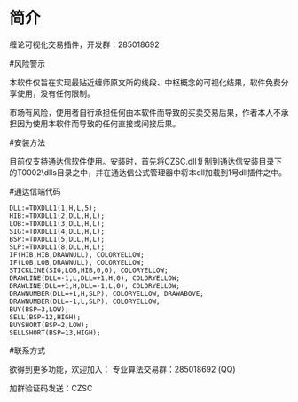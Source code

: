 # 简介

缠论可视化交易插件，开发群：285018692

#风险警示

本软件仅旨在实现最贴近缠师原文所的线段、中枢概念的可视化结果，软件免费分享使用，没有任何限制。

市场有风险，使用者自行承担任何由本软件而导致的买卖交易后果，作者本人不承担因为使用本软件而导致的任何直接或间接后果。

#安装方法

目前仅支持通达信软件使用。安装时，首先将CZSC.dll复制到通达信安装目录下的T0002\dlls目录之中，并在通达信公式管理器中将本dll加载到1号dll插件之中。

#通达信端代码

```text
DLL:=TDXDLL1(1,H,L,5);
HIB:=TDXDLL1(2,DLL,H,L);
LOB:=TDXDLL1(3,DLL,H,L);
SIG:=TDXDLL1(4,DLL,H,L);
BSP:=TDXDLL1(5,DLL,H,L);
SLP:=TDXDLL1(8,DLL,H,L);
IF(HIB,HIB,DRAWNULL), COLORYELLOW;
IF(LOB,LOB,DRAWNULL), COLORYELLOW;
STICKLINE(SIG,LOB,HIB,0,0), COLORYELLOW;
DRAWLINE(DLL=-1,L,DLL=+1,H,0), COLORYELLOW;
DRAWLINE(DLL=+1,H,DLL=-1,L,0), COLORYELLOW;
DRAWNUMBER(DLL=+1,H,SLP), COLORYELLOW, DRAWABOVE;
DRAWNUMBER(DLL=-1,L,SLP), COLORYELLOW;
BUY(BSP=3,LOW);
SELL(BSP=12,HIGH);
BUYSHORT(BSP=2,LOW);
SELLSHORT(BSP=13,HIGH);
```

#联系方式

欲得到更多功能，欢迎加入：
专业算法交易群：285018692 (QQ)

加群验证码发送：CZSC
